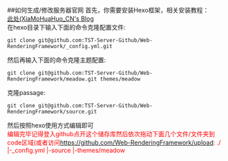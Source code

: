 ##如何生成/修改服务器官网
首先，你需要安装Hexo框架，相关安装教程：<br />
<a href="https://www.huahuo-cn.tk/2021/03/21/Hexo%20Blog%E5%AE%89%E8%A3%85/">此处(XiaMoHuaHuo_CN's Blog</a><br />
在hexo目录下输入下面的命令克隆配置文件:<br />
```
git clone git@github.com:TST-Server-Github/Web-RenderingFramework/_config.yml.git
```
然后再输入下面的命令克隆主题配置:<br />
```
git clone git@github.com:TST-Server-Github/Web-RenderingFramework/meadow.git themes/meadow
```
克隆passage:<br />
```
git clone git@github.com:TST-Server-Github/Web-RenderingFramework/source.git
```
然后按照hexo使用方式编辑即可<br />
<font color="red">编辑完毕记得登入github点开这个储存库然后依次拖动下面几个文件/文件夹到code区域(或者访问<a href="https://github.com/Web-RenderingFramework/upload">https://github.com/Web-RenderingFramework/upload</a>:
 ./
 |-_config.yml
 |-source
 |-themes/meadow
